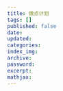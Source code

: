 ```yaml
---
title: 做点计划
tags: []
published: false
date:
updated:
categories:
index_img:
archive:
password:
excerpt:
mathjax:
---
```

